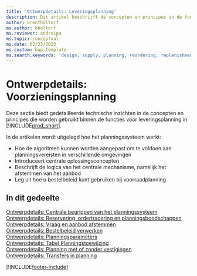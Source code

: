 ```yaml
---
title: 'Ontwerpdetails: Leveringsplanning'
description: Dit artikel beschrijft de concepten en principes in de functies voor leveringsplanning in Business Central.
author: brentholtorf
ms.author: bholtorf
ms.reviewer: andreipa
ms.topic: conceptual
ms.date: 02/23/2023
ms.custom: bap-template
ms.search.keywords: 'design, supply, planning, reordering, replenishment'
---
```

# <a name="design-details-supply-planning" />Ontwerpdetails: Voorzieningsplanning

Deze sectie biedt gedetailleerde technische inzichten in de concepten en principes die worden gebruikt binnen de functies voor leveringsplanning in [!INCLUDE[prod_short](includes/prod_short.md)].  

In de artikelen wordt uitgelegd hoe het planningssysteem werkt:

* Hoe de algoritmen kunnen worden aangepast om te voldoen aan planningsvereisten in verschillende omgevingen
* Introduceert centrale oplossingsconcepten
* Beschrijft de logica van het centrale mechanisme, namelijk het afstemmen van het aanbod
* Leg uit hoe u bestelbeleid kunt gebruiken bij voorraadplanning  

## <a name="in-this-section" />In dit gedeelte

[Ontwerpdetails: Centrale begrippen van het planningssysteem](design-details-central-concepts-of-the-planning-system.md)  
[Ontwerpdetails: Reservering, ordertracering en planningsboodschappen](design-details-reservation-order-tracking-and-action-messaging.md)  
[Ontwerpdetails: Vraag en aanbod afstemmen](design-details-balancing-demand-and-supply.md)  
[Ontwerpdetails: Bestelbeleid verwerken](design-details-handling-reordering-policies.md)  
[Ontwerpdetails: Planningsparameters](design-details-planning-parameters.md)  
[Ontwerpdetails: Tabel Planningstoewijzing](design-details-planning-assignment-table.md)  
[Ontwerpdetails: Planning met of zonder vestigingen](production-planning-with-without-locations.md)  
[Ontwerpdetails: Transfers in planning](design-details-transfers-in-planning.md)

[!INCLUDE[footer-include](includes/footer-banner.md)]
